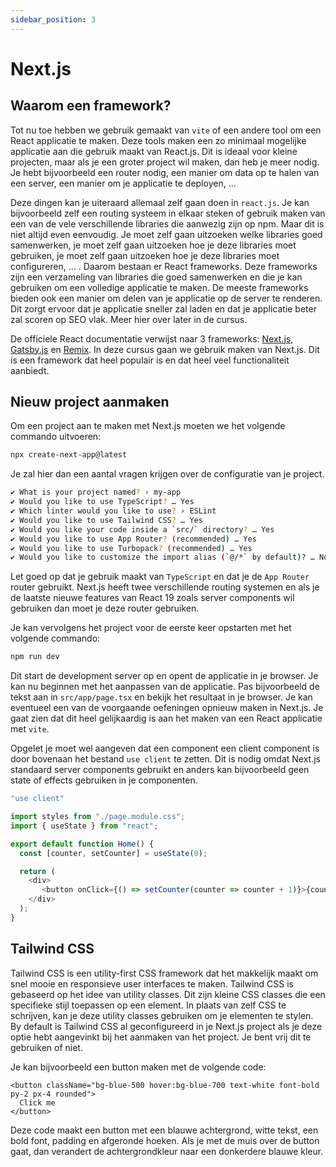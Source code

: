 ```yaml
---
sidebar_position: 3
---
```


# Next.js

## Waarom een framework?

Tot nu toe hebben we gebruik gemaakt van `vite` of een andere tool om een React applicatie te maken. Deze tools maken een zo minimaal mogelijke applicatie aan die gebruik maakt van React.js. Dit is ideaal voor kleine projecten, maar als je een groter project wil maken, dan heb je meer nodig. Je hebt bijvoorbeeld een router nodig, een manier om data op te halen van een server, een manier om je applicatie te deployen, ... 

Deze dingen kan je uiteraard allemaal zelf gaan doen in `react.js`. Je kan bijvoorbeeld zelf een routing systeem in elkaar steken of gebruik maken van een van de vele verschillende libraries die aanwezig zijn op npm. Maar dit is niet altijd even eenvoudig. Je moet zelf gaan uitzoeken welke libraries goed samenwerken, je moet zelf gaan uitzoeken hoe je deze libraries moet gebruiken, je moet zelf gaan uitzoeken hoe je deze libraries moet configureren, ... . Daarom bestaan er React frameworks. Deze frameworks zijn een verzameling van libraries die goed samenwerken en die je kan gebruiken om een volledige applicatie te maken. De meeste frameworks bieden ook een manier om delen van je applicatie op de server te renderen. Dit zorgt ervoor dat je applicatie sneller zal laden en dat je applicatie beter zal scoren op SEO vlak. Meer hier over later in de cursus.

De officiele React documentatie verwijst naar 3 frameworks: [Next.js](https://nextjs.org/), [Gatsby.js](https://www.gatsbyjs.com/) en [Remix](https://remix.run/). In deze cursus gaan we gebruik maken van Next.js. Dit is een framework dat heel populair is en dat heel veel functionaliteit aanbiedt. 

## Nieuw project aanmaken

Om een project aan te maken met Next.js moeten we het volgende commando uitvoeren:

```bash
npx create-next-app@latest
```

Je zal hier dan een aantal vragen krijgen over de configuratie van je project. 

```bash
✔ What is your project named? › my-app
✔ Would you like to use TypeScript? … Yes
✔ Which linter would you like to use? › ESLint
✔ Would you like to use Tailwind CSS? … Yes
✔ Would you like your code inside a `src/` directory? … Yes
✔ Would you like to use App Router? (recommended) … Yes
✔ Would you like to use Turbopack? (recommended) … Yes
✔ Would you like to customize the import alias (`@/*` by default)? … No
```

Let goed op dat je gebruik maakt van `TypeScript` en dat je de `App Router` router gebruikt. Next.js heeft twee verschillende routing systemen en als je de laatste nieuwe features van React 19 zoals server components wil gebruiken dan moet je deze router gebruiken.

Je kan vervolgens het project voor de eerste keer opstarten met het volgende commando:

```bash
npm run dev
```

Dit start de development server op en opent de applicatie in je browser. Je kan nu beginnen met het aanpassen van de applicatie. Pas bijvoorbeeld de tekst aan in `src/app/page.tsx` en bekijk het resultaat in je browser. Je kan eventueel een van de voorgaande oefeningen opnieuw maken in Next.js. Je gaat zien dat dit heel gelijkaardig is aan het maken van een React applicatie met `vite`. 

Opgelet je moet wel aangeven dat een component een client component is door bovenaan het bestand `use client` te zetten. Dit is nodig omdat Next.js standaard server components gebruikt en anders kan bijvoorbeeld geen state of effects gebruiken in je componenten.

```typescript
"use client"

import styles from "./page.module.css";
import { useState } from "react";

export default function Home() {
  const [counter, setCounter] = useState(0);

  return (
    <div>
       <button onClick={() => setCounter(counter => counter + 1)}>{counter}</button>
    </div>
  );
}
```

## Tailwind CSS

Tailwind CSS is een utility-first CSS framework dat het makkelijk maakt om snel mooie en responsieve user interfaces te maken. Tailwind CSS is gebaseerd op het idee van utility classes. Dit zijn kleine CSS classes die een specifieke stijl toepassen op een element. In plaats van zelf CSS te schrijven, kan je deze utility classes gebruiken om je elementen te stylen. By default is Tailwind CSS al geconfigureerd in je Next.js project als je deze optie hebt aangevinkt bij het aanmaken van het project. Je bent vrij dit te gebruiken of niet.

Je kan bijvoorbeeld een button maken met de volgende code:

```tsx
<button className="bg-blue-500 hover:bg-blue-700 text-white font-bold py-2 px-4 rounded">
  Click me
</button>
```

Deze code maakt een button met een blauwe achtergrond, witte tekst, een bold font, padding en afgeronde hoeken. Als je met de muis over de button gaat, dan verandert de achtergrondkleur naar een donkerdere blauwe kleur.
